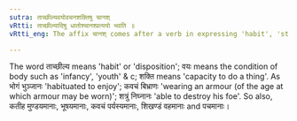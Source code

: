 ```yaml
---
sutra: ताच्छील्यवयोवचनशक्तिषु चानश्
vRtti: ताच्छील्यादिषु धातोश्चानश्प्रत्ययो भवति ॥
vRtti_eng: The affix चानश् comes after a verb in expressing 'habit', 'standard of age' and 'ability'.

---
```

The word ताच्छील्य means 'habit' or 'disposition'; वयः means the condition of body such as 'infancy', 'youth' & c; शक्ति means 'capacity to do a thing'. As भोगं भुञ्जानः 'habituated to enjoy'; कवचं बिभ्राणः 'wearing an armour (of the age at which armour may be worn)'; शत्रुं निघ्नानः 'able to destroy his foe'. So also, कतीह मुण्डयमानाः, भूषयमानाः, कवचं पर्यस्यमानाः, शिखण्डं वहमानाः and पचमानाः।
